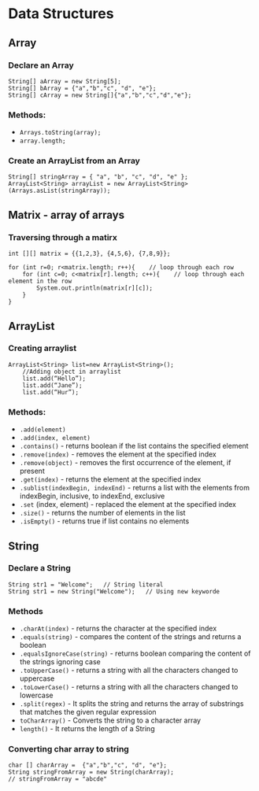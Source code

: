 # Data Structures

## Array

### Declare an Array
```
String[] aArray = new String[5];
String[] bArray = {"a","b","c", "d", "e"};
String[] cArray = new String[]{"a","b","c","d","e"};
```

### Methods: 

- ```Arrays.toString(array);``` 
- ```array.length;```

### Create an ArrayList from an Array
```
String[] stringArray = { "a", "b", "c", "d", "e" };
ArrayList<String> arrayList = new ArrayList<String>(Arrays.asList(stringArray));
```

## Matrix - array of arrays
### Traversing through a matirx
```
int [][] matrix = {{1,2,3}, {4,5,6}, {7,8,9}};

for (int r=0; r<matrix.length; r++){    // loop through each row
	for (int c=0; c<matrix[r].length; c++){    // loop through each element in the row
		System.out.println(matrix[r][c]);
	}
} 
```

## ArrayList
### Creating arraylist 
``` 
ArrayList<String> list=new ArrayList<String>();   
    //Adding object in arraylist   
    list.add(“Hello”);      
    list.add(“Jane”);  
    list.add(“Hur”);  
```
### Methods: 
- ```.add(element)```
- ```.add(index, element)```
- ```.contains()``` - returns boolean if the list contains the specified element
- ```.remove(index)``` - removes the element at the specified index
- ```.remove(object)``` - removes the first occurrence of the element, if present
- ```.get(index)``` - returns the element at the specified index
- ```.sublist(indexBegin, indexEnd)``` - returns a list with the elements from indexBegin, inclusive, to indexEnd, exclusive
- ```.set``` (index, element) - replaced the element at the specified index
- ```.size()``` - returns the number of elements in the list
- ```.isEmpty()``` - returns true if list contains no elements


## String

### Declare a String
 ```
 String str1 = "Welcome";   // String literal
 String str1 = new String("Welcome");   // Using new keyworde
 ```

 ### Methods

- ```.charAt(index)``` - returns the character at the specified index
- ```.equals(string)``` - compares the content of the strings and returns a boolean
- ```.equalsIgnoreCase(string)``` - returns boolean comparing the content of the strings ignoring case
- ```.toUpperCase()``` - returns a string with all the characters changed to uppercase
- ```.toLowerCase()``` - returns a string with all the characters changed to lowercase
- ```.split(regex)``` - It splits the string and returns the array of substrings that matches the given regular expression
- ```toCharArray()``` - Converts the string to a character array
- ```length()``` - It returns the length of a String

### Converting char array to string

```
char [] charArray =  {"a","b","c", "d", "e"};
String stringFromArray = new String(charArray);
// stringFromArray = "abcde"
```
